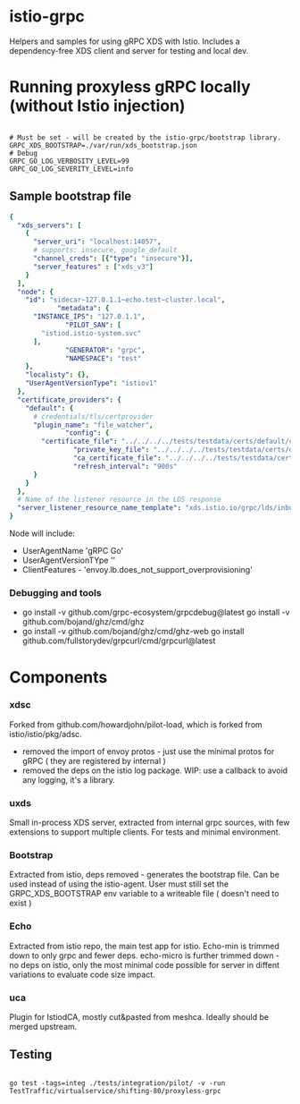# istio-grpc

Helpers and samples for using gRPC XDS with Istio. Includes a dependency-free XDS client and server for testing 
and local dev.

# Running proxyless gRPC locally (without Istio injection)

```shell

# Must be set - will be created by the istio-grpc/bootstrap library.
GRPC_XDS_BOOTSTRAP=./var/run/xds_bootstrap.json
# Debug
GRPC_GO_LOG_VERBOSITY_LEVEL=99
GRPC_GO_LOG_SEVERITY_LEVEL=info

```

## Sample bootstrap file

```yaml
{
  "xds_servers": [
    {
      "server_uri": "localhost:14057",
      # supports: insecure, google_default
      "channel_creds": [{"type": "insecure"}],
      "server_features" : ["xds_v3"]
    }
  ],
  "node": {
    "id": "sidecar~127.0.1.1~echo.test~cluster.local",
            "metadata": {
      "INSTANCE_IPS": "127.0.1.1",
              "PILOT_SAN": [
        "istiod.istio-system.svc"
      ],
              "GENERATOR": "grpc",
              "NAMESPACE": "test"
    },
    "localisty": {},
    "UserAgentVersionType": "istiov1"
  },
  "certificate_providers": {
    "default": {
      # credentials/tls/certprovider
      "plugin_name": "file_watcher",
              "config": {
        "certificate_file": "../../../../tests/testdata/certs/default/cert-chain.pem",
                "private_key_file": "../../../../tests/testdata/certs/default/key.pem",
                "ca_certificate_file": "../../../../tests/testdata/certs/default/root-cert.pem",
                "refresh_interval": "900s"
      }
    }
  },
  # Name of the listener resource in the LDS response 
  "server_listener_resource_name_template": "xds.istio.io/grpc/lds/inbound/%s"
}
```

Node will include:
- UserAgentName 'gRPC Go'
- UserAgentVersionTYpe ''
- ClientFeatures - 'envoy.lb.does_not_support_overprovisioning'

### Debugging and tools

- go install -v github.com/grpc-ecosystem/grpcdebug@latest
  go install -v  github.com/bojand/ghz/cmd/ghz
- go install -v  github.com/bojand/ghz/cmd/ghz-web
  go install github.com/fullstorydev/grpcurl/cmd/grpcurl@latest

# Components

### xdsc

Forked from github.com/howardjohn/pilot-load, which is forked from
istio/istio/pkg/adsc.

- removed the import of envoy protos - just use the minimal protos for gRPC ( they are registered by internal )
- removed the deps on the istio log package. WIP: use a callback to avoid any logging, it's a library.

### uxds

Small in-process XDS server, extracted from internal grpc sources, with few extensions to support multiple clients.
For tests and minimal environment.

### Bootstrap

Extracted from istio, deps removed - generates the bootstrap file. Can be used instead of using the istio-agent.
User must still set the GRPC_XDS_BOOTSTRAP env variable to a writeable file ( doesn't need to exist )

### Echo

Extracted from istio repo, the main test app for istio. Echo-min is trimmed down to only grpc and fewer deps.
echo-micro is further trimmed down - no deps on istio, only the most minimal code possible for server in diffent
variations to evaluate code size impact.

### uca

Plugin for IstiodCA, mostly cut&pasted from meshca. Ideally should be merged upstream.

  
## Testing


```shell

go test -tags=integ ./tests/integration/pilot/ -v -run TestTraffic/virtualservice/shifting-80/proxyless-grpc

```
